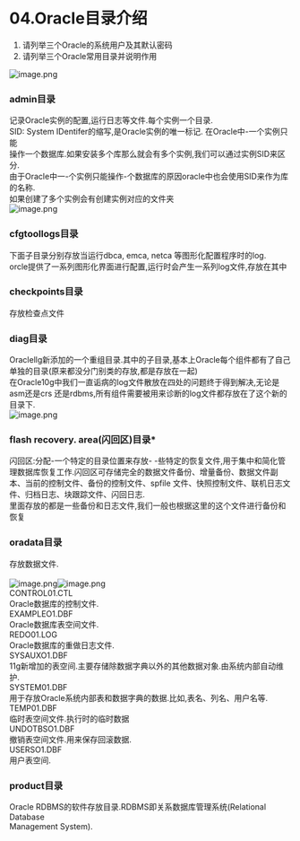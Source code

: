 # 04.Oracle目录介绍


1. 请列举三个Oracle的系统用户及其默认密码<br />
1. 请列举三个Oracle常用目录并说明作用

![image.png](https://cdn.nlark.com/yuque/0/2019/png/349894/1560825875890-73b4c8ab-3de2-4990-9530-10bfa85e7236.png#align=left&display=inline&height=193&name=image.png&originHeight=244&originWidth=254&size=38701&status=done&width=201)
<a name="QEx8o"></a>
### admin目录
记录Oracle实例的配置,运行日志等文件.每个实例一个目录.<br />SID: System IDentifer的缩写,是Oracle实例的唯一标记. 在Oracle中-一个实例只能<br />操作一个数据库.如果安装多个库那么就会有多个实例,我们可以通过实例SID来区分.<br />由于Oracle中一-个实例只能操作-个数据库的原因oracle中也会使用SID来作为库的名称.<br />如果创建了多个实例会有创建实例对应的文件夹<br />![image.png](https://cdn.nlark.com/yuque/0/2019/png/349894/1560826184083-8f3833b8-5f2f-491b-862b-9619ee165ffb.png#align=left&display=inline&height=67&name=image.png&originHeight=134&originWidth=271&size=20885&status=done&width=135.5)

<a name="E3GML"></a>
### cfgtoollogs目录
下面子目录分别存放当运行dbca, emca, netca 等图形化配置程序时的log.<br />orcle提供了一系列图形化界面进行配置,运行时会产生一系列log文件,存放在其中

<a name="MmI22"></a>
### checkpoints目录
存放检查点文件

<a name="dmtSb"></a>
### diag目录
Oraclellg新添加的一个重组目录.其中的子目录,基本上Oracle每个组件都有了自己<br />单独的目录(原来都没分门别类的存放,都是存放在一起)<br />在Oracle10g中我们一直诟病的log文件散放在四处的问题终于得到解决,无论是asm还是crs 还是rdbms,所有组件需要被用来诊断的log文件都存放在了这个新的目录下.<br />![image.png](https://cdn.nlark.com/yuque/0/2019/png/349894/1560826587026-78ec1408-876f-4a53-ac9a-6936e119504f.png#align=left&display=inline&height=150&name=image.png&originHeight=300&originWidth=245&size=41779&status=done&width=122.5)

<a name="CeedH"></a>
### flash recovery. area(闪回区)目录*
闪回区:分配-一个特定的目录位置来存放- -些特定的恢复文件,用于集中和简化管理数据库恢复工作.闪回区可存储完全的数据文件备份、增量备份、数据文件副本、当前的控制文件、备份的控制文件、spfile 文件、快照控制文件、联机日志文件、归档日志、块跟踪文件、闪回日志.<br />里面存放的都是一些备份和日志文件,我们一般也根据这里的这个文件进行备份和恢复

<a name="R6C8Q"></a>
### oradata目录
存放数据文件.<br /> <br />![image.png](https://cdn.nlark.com/yuque/0/2019/png/349894/1560826811095-db7b1676-fa12-4630-9284-fcf3a64297f2.png#align=left&display=inline&height=73&name=image.png&originHeight=146&originWidth=460&size=32750&status=done&width=230)![image.png](https://cdn.nlark.com/yuque/0/2019/png/349894/1560826906328-756b9525-bd7a-4dae-987f-4d4e91c4ab05.png#align=left&display=inline&height=169&name=image.png&originHeight=338&originWidth=388&size=77883&status=done&width=194)<br />CONTROL01.CTL<br />Oracle数据库的控制文件.<br />EXAMPLEO1.DBF<br />Oracle数据库表空间文件.<br />REDO01.LOG<br />Oracle数据库的重做日志文件.<br />SYSAUXO1.DBF<br />11g新增加的表空间.主要存储除数据字典以外的其他数据对象.由系统内部自动维护.<br />SYSTEM01.DBF<br />用于存放Oracle系统内部表和数据字典的数据.比如,表名、列名、用户名等.<br />TEMP01.DBF<br />临时表空间文件.执行时的临时数据<br />UNDOTBSO1.DBF<br />撤销表空间文件.用来保存回滚数据.<br />USERSO1.DBF<br />用户表空间.

<a name="bSk1h"></a>
### product目录
Oracle RDBMS的软件存放目录.RDBMS即关系数据库管理系统(Relational Database<br />Management System).

